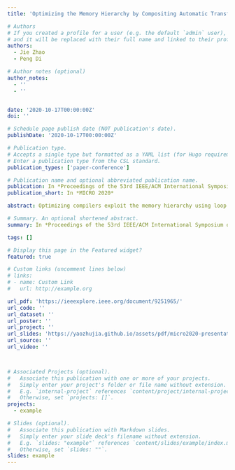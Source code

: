 ```yaml
---
title: 'Optimizing the Memory Hierarchy by Compositing Automatic Transformations on Computations and Data'

# Authors
# If you created a profile for a user (e.g. the default `admin` user), write the username (folder name) here
# and it will be replaced with their full name and linked to their profile.
authors:
  - Jie Zhao
  - Peng Di

# Author notes (optional)
author_notes:
  - ''
  - ''


date: '2020-10-17T00:00:00Z'
doi: ''

# Schedule page publish date (NOT publication's date).
publishDate: '2020-10-17T00:00:00Z'

# Publication type.
# Accepts a single type but formatted as a YAML list (for Hugo requirements).
# Enter a publication type from the CSL standard.
publication_types: ['paper-conference']

# Publication name and optional abbreviated publication name.
publication: In *Proceedings of the 53rd IEEE/ACM International Symposium on Microarchitecture*
publication_short: In *MICRO 2020*

abstract: Optimizing compilers exploit the memory hierarchy using loop tiling and fusion, but these two transformations usually interfere with each other due to the oversight of transformations on data in memories. We present a novel composition of loop tiling and fusion in this paper. Unlike existing tiling-after-fusion algorithms that only transform computation spaces, our approach first applies rectangular/parallelogram tiling to live-out computation spaces for fitting the memory hierarchy, followed by the computation of the memory footprints required by each tile. The upwards exposed data extracted from the memory footprints are used to determine the tile shapes of intermediate computation spaces, allowing the construction of arbitrary tile shapes. Finally, our technique implements a post-tiling fusion strategy for maximizing data locality without losing tilability or parallelism of live-out computation spaces, thereby enabling storage reduction and reuse, and optimizing the memory hierarchy. We demonstrate that our approach can achieve superior performance on both CPU and GPU architectures over the state of the art by experimenting on 11 benchmarks extracted from numerous domains including neural networks, image processing, sparse matrix computation and linear algebra. Also, the results of the ResNet-50 model on an AI accelerator show that our approach can obtain 16% performance improvement.

# Summary. An optional shortened abstract.
summary: In *Proceedings of the 53rd IEEE/ACM International Symposium on Microarchitecture (MICRO 2020)*

tags: []

# Display this page in the Featured widget?
featured: true

# Custom links (uncomment lines below)
# links:
# - name: Custom Link
#   url: http://example.org

url_pdf: 'https://ieeexplore.ieee.org/document/9251965/'
url_code: ''
url_dataset: ''
url_poster: ''
url_project: ''
url_slides: 'https://yaozhujia.github.io/assets/pdf/micro2020-presentation.pdf'
url_source: ''
url_video: ''



# Associated Projects (optional).
#   Associate this publication with one or more of your projects.
#   Simply enter your project's folder or file name without extension.
#   E.g. `internal-project` references `content/project/internal-project/index.md`.
#   Otherwise, set `projects: []`.
projects:
  - example

# Slides (optional).
#   Associate this publication with Markdown slides.
#   Simply enter your slide deck's filename without extension.
#   E.g. `slides: "example"` references `content/slides/example/index.md`.
#   Otherwise, set `slides: ""`.
slides: example
---
```

<!-- 
{{% callout note %}}
Click the _Cite_ button above to demo the feature to enable visitors to import publication metadata into their reference management software.
{{% /callout %}}

{{% callout note %}}
Create your slides in Markdown - click the _Slides_ button to check out the example.
{{% /callout %}}

Add the publication's **full text** or **supplementary notes** here. You can use rich formatting such as including [code, math, and images](https://docs.hugoblox.com/content/writing-markdown-latex/). -->
